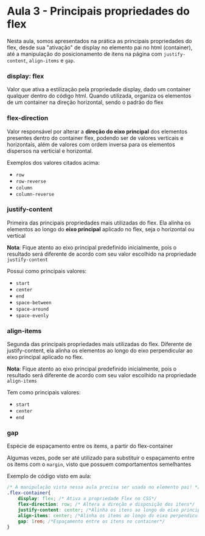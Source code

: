 # Aula 3 - Principais propriedades do flex
Nesta aula, somos apresentados na prática as principais propriedades do flex, desde sua "ativação" de display no elemento pai no html (container), até a manipulação do posicionamento de itens na página com `justify-content`, `align-items` e `gap`.

### display: flex
Valor que ativa a estilização pela propriedade display, dado um container qualquer dentro do código html. Quando utilizada, organiza os elementos de um container na direção horizontal, sendo o padrão do flex

### flex-direction
Valor responsável por alterar a **direção do eixo principal** dos elementos presentes dentro do container flex, podendo ser de valores verticais e horizontais, além de valores com ordem inversa para os elementos dispersos na verticial e horizontal.

Exemplos dos valores citados acima:
- `row`
- `row-reverse`
- `column`
- `column-reverse`

### justify-content
Primeira das principais propriedades mais utilizadas do flex. Ela alinha os elementos ao longo do **eixo principal** aplicado no flex, seja o horizontal ou vertical

**Nota**: Fique atento ao eixo principal predefinido inicialmente, pois o resultado será diferente de acordo com seu valor escolhido na propriedade `justify-content`

Possui como principais valores:
- `start`
- `center`
- `end`
- `space-between`
- `space-around`
- `space-evenly`

### align-items
Segunda das principais propriedades mais utilizadas do flex. Diferente de justify-content, ela alinha os elementos ao longo do eixo perpendicular ao eixo principal aplicado no flex.

**Nota**: Fique atento ao eixo principal predefinido inicialmente, pois o resultado será diferente de acordo com seu valor escolhido na propriedade `align-items`

Tem como principais valores:
- `start`
- `center`
- `end`

### gap
Espécie de espaçamento entre os items, a partir do flex-container

Algumas vezes, pode ser até utilizado para substituir o espaçamento entre os items com o `margin`, visto que possuem comportamentos semelhantes

Exemplo de código visto em aula:
```css
/* A manipulação vista nessa aula precisa ser usada no elemento pai! */
.flex-container{
    display: flex; /* Ativa a propriedade Flex no CSS*/
    flex-direction: row; /* Altera a direção e disposição dos itens*/
    justify-content: center; /*Alinha os itens ao longo do eixo principal*/
    align-items: center; /*Alinha os items ao longo do eixo perpendicular*/
    gap: 1rem; /*Espaçamento entre os itens no container*/
}
```